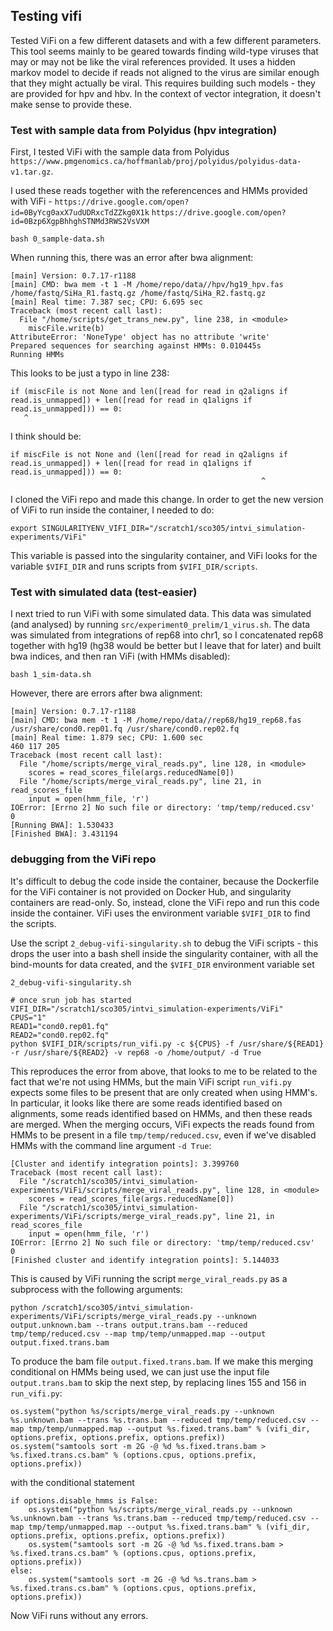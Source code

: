 ## Testing vifi

Tested ViFi on a few different datasets and with a few different parameters.  This tool seems mainly to be geared towards finding wild-type viruses that may or may not be like the viral references provided.  It uses a hidden markov model to decide if reads not aligned to the virus are similar enough that they might actually be viral.  This requires building such models - they are provided for hpv and hbv.  In the context of vector integration, it doesn't make sense to provide these.

### Test with sample data from Polyidus (hpv integration)

First, I tested ViFi with the sample data from Polyidus `https://www.pmgenomics.ca/hoffmanlab/proj/polyidus/polyidus-data-v1.tar.gz`.

I used these reads together with the referencences and HMMs provided with ViFi - 
`https://drive.google.com/open?id=0ByYcg0axX7udUDRxcTdZZkg0X1k`
`https://drive.google.com/open?id=0Bzp6XgpBhhghSTNMd3RWS2VsVXM`

```
bash 0_sample-data.sh
```
When running this, there was an error after bwa alignment:
```
[main] Version: 0.7.17-r1188
[main] CMD: bwa mem -t 1 -M /home/repo/data//hpv/hg19_hpv.fas /home/fastq/SiHa_R1.fastq.gz /home/fastq/SiHa_R2.fastq.gz
[main] Real time: 7.387 sec; CPU: 6.695 sec
Traceback (most recent call last):
  File "/home/scripts/get_trans_new.py", line 238, in <module>
    miscFile.write(b)
AttributeError: 'NoneType' object has no attribute 'write'
Prepared sequences for searching against HMMs: 0.010445s
Running HMMs
```

This looks to be just a typo in line 238:

```
if (miscFile is not None and len([read for read in q2aligns if read.is_unmapped]) + len([read for read in q1aligns if read.is_unmapped])) == 0:
   ^
```

I think should be:
```
if miscFile is not None and (len([read for read in q2aligns if read.is_unmapped]) + len([read for read in q1aligns if read.is_unmapped])) == 0:
														^
```
I cloned the ViFi repo and made this change.  In order to get the new version of ViFi to run inside the container, I needed to do:
```
export SINGULARITYENV_VIFI_DIR="/scratch1/sco305/intvi_simulation-experiments/ViFi"
```

This variable is passed into the singularity container, and ViFi looks for the variable `$VIFI_DIR` and runs scripts from `$VIFI_DIR/scripts`.


### Test with simulated data (test-easier)

I next tried to run ViFi with some simulated data.  This data was simulated (and analysed) by running `src/experiment0_prelim/1_virus.sh`.  The data was simulated from integrations of rep68 into chr1, so I concatenated rep68 together with hg19 (hg38 would be better but I leave that for later) and built bwa indices, and then ran ViFi (with HMMs disabled):

```
bash 1_sim-data.sh
```

However, there are errors after bwa alignment:
```
[main] Version: 0.7.17-r1188
[main] CMD: bwa mem -t 1 -M /home/repo/data//rep68/hg19_rep68.fas /usr/share/cond0.rep01.fq /usr/share/cond0.rep02.fq
[main] Real time: 1.879 sec; CPU: 1.600 sec
460 117 205
Traceback (most recent call last):
  File "/home/scripts/merge_viral_reads.py", line 128, in <module>
    scores = read_scores_file(args.reducedName[0])
  File "/home/scripts/merge_viral_reads.py", line 21, in read_scores_file
    input = open(hmm_file, 'r')  
IOError: [Errno 2] No such file or directory: 'tmp/temp/reduced.csv'
0
[Running BWA]: 1.530433
[Finished BWA]: 3.431194
```

### debugging from the ViFi repo

It's difficult to debug the code inside the container, because the Dockerfile for the ViFi container is not provided on Docker Hub, and singularity containers are read-only.  So, instead, clone the ViFi repo and run this code inside the container.  ViFi uses the environment variable `$VIFI_DIR` to find the scripts.

Use the script `2_debug-vifi-singularity.sh` to debug the ViFi scripts - this drops the user into a bash shell inside the singularity container, with all the bind-mounts for data created, and the `$VIFI_DIR` environment variable set

```
2_debug-vifi-singularity.sh

# once srun job has started
VIFI_DIR="/scratch1/sco305/intvi_simulation-experiments/ViFi"
CPUS="1"
READ1="cond0.rep01.fq"
READ2="cond0.rep02.fq"
python $VIFI_DIR/scripts/run_vifi.py -c ${CPUS} -f /usr/share/${READ1} -r /usr/share/${READ2} -v rep68 -o /home/output/ -d True
```

This reproduces the error from above, that looks to me to be related to the fact that we're not using HMMs, but the main ViFi script `run_vifi.py` expects some files to be present that are only created when using HMM's.  In particular, it looks like there are some reads identified based on alignments, some reads identified based on HMMs, and then these reads are merged.  When the merging occurs, ViFi expects the reads found from HMMs to be present in a file `tmp/temp/reduced.csv`, even if we've disabled HMMs with the command line argument `-d True`:

```
[Cluster and identify integration points]: 3.399760
Traceback (most recent call last):
  File "/scratch1/sco305/intvi_simulation-experiments/ViFi/scripts/merge_viral_reads.py", line 128, in <module>
    scores = read_scores_file(args.reducedName[0])
  File "/scratch1/sco305/intvi_simulation-experiments/ViFi/scripts/merge_viral_reads.py", line 21, in read_scores_file
    input = open(hmm_file, 'r')  
IOError: [Errno 2] No such file or directory: 'tmp/temp/reduced.csv'
0
[Finished cluster and identify integration points]: 5.144033
```

This is caused by ViFi running the script `merge_viral_reads.py` as a subprocess with the following arguments:
```
python /scratch1/sco305/intvi_simulation-experiments/ViFi/scripts/merge_viral_reads.py --unknown output.unknown.bam --trans output.trans.bam --reduced tmp/temp/reduced.csv --map tmp/temp/unmapped.map --output output.fixed.trans.bam
```
To produce the bam file `output.fixed.trans.bam`.  If we make this merging conditional on HMMs being used, we can just use the input file `output.trans.bam` to skip the next step, by replacing lines 155 and 156 in `run_vifi.py`:

```
os.system("python %s/scripts/merge_viral_reads.py --unknown %s.unknown.bam --trans %s.trans.bam --reduced tmp/temp/reduced.csv --map tmp/temp/unmapped.map --output %s.fixed.trans.bam" % (vifi_dir, options.prefix, options.prefix, options.prefix))
os.system("samtools sort -m 2G -@ %d %s.fixed.trans.bam > %s.fixed.trans.cs.bam" % (options.cpus, options.prefix, options.prefix))
```
with the conditional statement
```
if options.disable_hmms is False:
	os.system("python %s/scripts/merge_viral_reads.py --unknown %s.unknown.bam --trans %s.trans.bam --reduced tmp/temp/reduced.csv --map tmp/temp/unmapped.map --output %s.fixed.trans.bam" % (vifi_dir, options.prefix, options.prefix, options.prefix))
	os.system("samtools sort -m 2G -@ %d %s.fixed.trans.bam > %s.fixed.trans.cs.bam" % (options.cpus, options.prefix, options.prefix))
else:        
	os.system("samtools sort -m 2G -@ %d %s.trans.bam > %s.fixed.trans.cs.bam" % (options.cpus, options.prefix, options.prefix))
```

Now ViFi runs without any errors.



